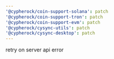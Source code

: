 ```yaml
---
'@cypherock/coin-support-solana': patch
'@cypherock/coin-support-tron': patch
'@cypherock/coin-support-evm': patch
'@cypherock/cysync-utils': patch
'@cypherock/cysync-desktop': patch
---
```


retry on server api error
